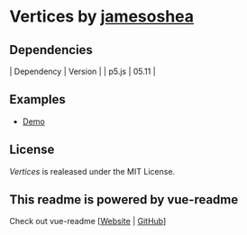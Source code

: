 # Vertices by <a href="https://github.com/jamesoshea">jamesoshea</a>

## Dependencies

| Dependency | Version |
| p5.js | 05.11 |

## Examples
- [Demo](https://keen-bohr-f5e0a6.netlify.com/)

## License

*Vertices* is realeased under the MIT License.

## This readme is powered by vue-readme
Check out vue-readme [[Website](https://igeligel.github.io/vue-readme) | [GitHub](https://github.com/igeligel/vue-readme)]
